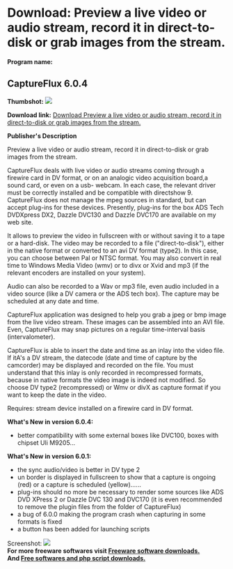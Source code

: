 # Download: Preview a live video or audio stream, record it in direct-to-disk or grab images from the stream.

**Program name:**

## CaptureFlux 6.0.4

  
**Thumbshot:** ![](http://www.freewarefiles.com/screenshot/captureflux_md.gif)   
  
**Download link:** [Download Preview a live video or audio stream, record it in direct-to-disk or grab images from the stream.](http://freesoftwares.boysofts.com/CaptureFlux_program_33361.html)  
  


**Publisher's Description**  
  


Preview a live video or audio stream, record it in direct-to-disk or grab images from the stream. 

CaptureFlux deals with live video or audio streams coming through a firewire card in DV format, or on an analogic video acquisition board,a sound card, or even on a usb- webcam. In each case, the relevant driver must be correctly installed and be compatible with directshow 9. CaptureFlux does not manage the mpeg sources in standard, but can accept plug-ins for these devices. Presently, plug-ins for the box ADS Tech DVDXpress DX2, Dazzle DVC130 and Dazzle DVC170 are available on my web site.

It allows to preview the video in fullscreen with or without saving it to a tape or a hard-disk. The video may be recorded to a file ("direct-to-disk"), either in the native format or converted to an avi DV format (type2). In this case, you can choose between Pal or NTSC format. You may also convert in real time to Windows Media Video (wmv) or to divx or Xvid and mp3 (if the relevant encoders are installed on your system).

Audio can also be recorded to a Wav or mp3 file, even audio included in a video source (like a DV camera or the ADS tech box). The capture may be scheduled at any date and time.

CaptureFlux application was designed to help you grab a jpeg or bmp image from the live video stream. These images can be assembled into an AVI file. Even, CaptureFlux may snap pictures on a regular time-interval basis (intervalometer).

CaptureFlux is able to insert the date and time as an inlay into the video file. If itA's a DV stream, the datecode (date and time of capture by the camcorder) may be displayed and recorded on the file. You must understand that this inlay is only recorded in recompressed formats, because in native formats the video image is indeed not modified. So choose DV type2 (recompressed) or Wmv or divX as capture format if you want to keep the date in the video.

Requires: stream device installed on a firewire card in DV format. 

**What's New in version 6.0.4:**

  * better compatibility with some external boxes like DVC100, boxes with chipset Uli M9205... 

**What's New in version 6.0.1:**

  * the sync audio/video is better in DV type 2 
  * un border is displayed in fullscreen to show that a capture is ongoing (red) or a capture is scheduled (yellow)...... 
  * plug-ins should no more be necessary to render some sources like ADS DVD XPress 2 or Dazzle DVC 130 and DVC170 (it is even recommended to remove the plugin files from the folder of CaptureFlux) 
  * a bug of 6.0.0 making the program crash when capturing in some formats is fixed 
  * a button has been added for launching scripts 

  
  
Screenshot: ![](http://www.freewarefiles.com/screenshot/captureflux.gif)   
**For more freeware softwares visit [Freeware software downloads.](http://freesoftwares.boysofts.com/)**   
**And [Free softwares and php script downloads.](http://www.boysofts.com/)**
